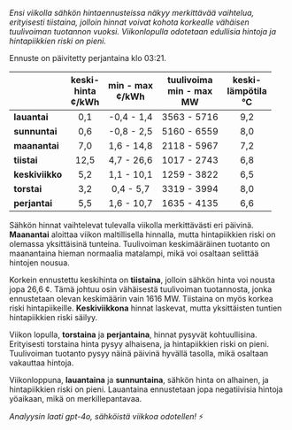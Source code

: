 *Ensi viikolla sähkön hintaennusteissa näkyy merkittävää vaihtelua, erityisesti tiistaina, jolloin hinnat voivat kohota korkealle vähäisen tuulivoiman tuotannon vuoksi. Viikonlopulla odotetaan edullisia hintoja ja hintapiikkien riski on pieni.*

Ennuste on päivitetty perjantaina klo 03:21.

|           | keski-<br>hinta<br>¢/kWh | min - max<br>¢/kWh | tuulivoima<br>min - max<br>MW | keski-<br>lämpötila<br>°C |
|:-------------|:----------------:|:----------------:|:-------------:|:-------------:|
| **lauantai** | 0,1 | -0,4 - 1,4 | 3563 - 5716 | 9,2 |
| **sunnuntai** | 0,6 | -0,8 - 2,5 | 5160 - 6559 | 8,0 |
| **maanantai** | 7,0 | 1,6 - 14,8 | 2118 - 5967 | 7,2 |
| **tiistai** | 12,5 | 4,7 - 26,6 | 1017 - 2743 | 6,8 |
| **keskiviikko** | 5,2 | 1,1 - 10,1 | 1259 - 3822 | 6,5 |
| **torstai** | 3,2 | 0,4 - 5,7 | 3319 - 3994 | 8,0 |
| **perjantai** | 5,5 | 1,6 - 10,7 | 1635 - 4135 | 6,6 |

Sähkön hinnat vaihtelevat tulevalla viikolla merkittävästi eri päivinä. **Maanantai** aloittaa viikon maltillisella hinnalla, mutta hintapiikkien riski on olemassa yksittäisinä tunteina. Tuulivoiman keskimääräinen tuotanto on maanantaina hieman normaalia matalampi, mikä voi osaltaan selittää hintojen nousua.

Korkein ennustettu keskihinta on **tiistaina**, jolloin sähkön hinta voi nousta jopa 26,6 ¢. Tämä johtuu osin vähäisestä tuulivoiman tuotannosta, jonka ennustetaan olevan keskimäärin vain 1616 MW. Tiistaina on myös korkea riski hintapiikeille. **Keskiviikkona** hinnat laskevat, mutta yksittäisten tuntien hintapiikkien riski säilyy.

Viikon lopulla, **torstaina** ja **perjantaina**, hinnat pysyvät kohtuullisina. Erityisesti torstaina hinta pysyy alhaisena, ja hintapiikkien riski on pieni. Tuulivoiman tuotanto pysyy näinä päivinä hyvällä tasolla, mikä osaltaan vakauttaa hintoja.

Viikonloppuna, **lauantaina** ja **sunnuntaina**, sähkön hinta on alhainen, ja hintapiikkien riski on pieni. Lauantaina ennustetaan jopa negatiivisia hintoja yöaikaan, mikä on merkillepantavaa.

*Analyysin laati gpt-4o, sähköistä viikkoa odotellen!* ⚡
